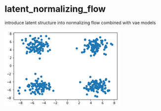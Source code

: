 # latent_normalizing_flow
introduce latent structure into normalizing flow combined with vae models

![True](log/toy/true.png?raw=true "Title")
